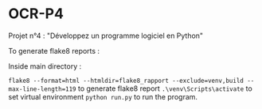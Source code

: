 # OCR-P4
Projet n°4 : "Développez un programme logiciel en Python"

To generate flake8 reports :



Inside main directory :

`flake8 --format=html --htmldir=flake8_rapport --exclude=venv,build --max-line-length=119` to generate flake8 report
`.\venv\Scripts\activate` to set virtual environment
`python run.py` to run the program.